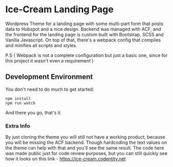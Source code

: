 # Ice-Cream Landing Page

Wordpress Theme for a landing page with some multi-part form that posts data to Hubspot and a nice design. Backend was managed with ACF, and the frontend for the landing page is custom built with Bootstrap, SCSS and Vanilla Javascript. On top of that, there's a webpack config that compiles and minifies all scripts and styles. 

P.S ( Webpack is not a complete configuration but just a basic one, since for this project it wasn't even a requirement )


## Development Environment
You don't need to do much to get started:  

```
npm install
npm run watch
```
And there you go, that's it. 

### Extra Info
By just cloning the theme you will still not have a working product, because you will be missing the ACF backend. Though hardcoding the text values on the theme can help with that and you'll see the same result. 
The code here was made public just for code review purposes, but you can still quickly see how it looks on this link - https://ice-cream.codentity.net 